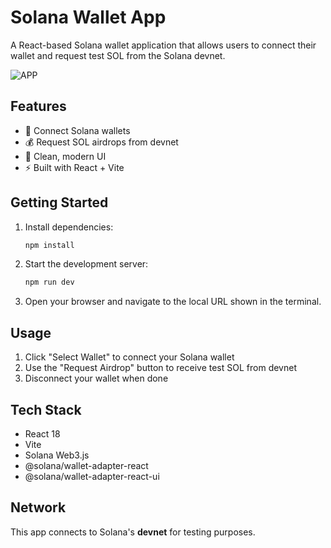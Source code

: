 # Solana Wallet App

A React-based Solana wallet application that allows users to connect their wallet and request test SOL from the Solana devnet.

![APP](https://github.com/yswa-var/solanAirdropApp_100x/blob/main/Screenshot%202025-07-15%20at%201.12.38%E2%80%AFAM.png)

## Features

- 🔗 Connect Solana wallets
- 💰 Request SOL airdrops from devnet
- 🎨 Clean, modern UI
- ⚡ Built with React + Vite

## Getting Started

1. Install dependencies:

   ```bash
   npm install
   ```

2. Start the development server:

   ```bash
   npm run dev
   ```

3. Open your browser and navigate to the local URL shown in the terminal.

## Usage

1. Click "Select Wallet" to connect your Solana wallet
2. Use the "Request Airdrop" button to receive test SOL from devnet
3. Disconnect your wallet when done

## Tech Stack

- React 18
- Vite
- Solana Web3.js
- @solana/wallet-adapter-react
- @solana/wallet-adapter-react-ui

## Network

This app connects to Solana's **devnet** for testing purposes.
